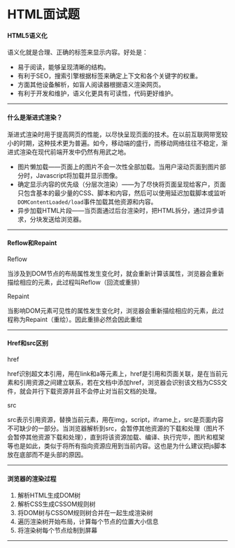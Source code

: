 # HTML面试题
#### HTML5语义化
语义化就是合理、正确的标签来显示内容。好处是：
* 易于阅读，能够呈现清晰的结构。
* 有利于SEO，搜索引擎根据标签来确定上下文和各个关键字的权重。
* 方面其他设备解析，如盲人阅读器根据语义渲染网页。
* 有利于开发和维护，语义化更具有可读性，代码更好维护。
---
#### 什么是渐进式渲染？
渐进式渲染时用于提高网页的性能，以尽快呈现页面的技术。在以前互联网带宽较小的时期，这种技术更为普遍。如今，移动端的盛行，而移动网络往往不稳定，渐进式渲染在现代前端开发中仍然有用武之地。
* 图片懒加载——页面上的图片不会一次性全部加载。当用户滚动页面到图片部分时，Javascript将加载并显示图像。
* 确定显示内容的优先级（分层次渲染）——为了尽快将页面呈现给客户，页面只包含基本的最少量的CSS、脚本和内容，然后可以使用延迟加载脚本或监听`DOMContentLoaded/load`事件加载其他资源和内容。
* 异步加载HTML片段——当页面通过后台渲染时，把HTML拆分，通过异步请求，分块发送给浏览器。

---
#### Reflow和Repaint
Reflow

当涉及到DOM节点的布局属性发生变化时，就会重新计算该属性，浏览器会重新描绘相应的元素，此过程叫Reflow（回流或重排）

Repaint

当影响DOM元素可见性的属性发生变化时，浏览器会重新描绘相应的元素，此过程称为Repaint（重绘）。因此重排必然会因此重绘

---
#### Href和src区别
href

href识别超文本引用，用在link和a等元素上，href是引用和页面关联，是在当前元素和引用资源之间建立联系，若在文档中添加href，浏览器会识别该文档为CSS文件，就会并行下载资源并且不会停止对当前文档的处理。

src

src表示引用资源，替换当前元素，用在img，script，iframe上，src是页面内容不可缺少的一部分。当浏览器解析到src，会暂停其他资源的下载和处理（图片不会暂停其他资源下载和处理），直到将该资源加载、编译、执行完毕，图片和框架等也是如此，类似于将所有指向资源应用到当前内容。这也是为什么建议把js脚本放在底部而不是头部的原因。

---
#### 浏览器的渲染过程
1. 解析HTML生成DOM树
2. 解析CSS生成CSSOM规则树
3. 将DOM树与CSSOM规则树合并在一起生成渲染树
4. 遍历渲染树开始布局，计算每个节点的位置大小信息
5. 将渲染树每个节点绘制到屏幕

---
